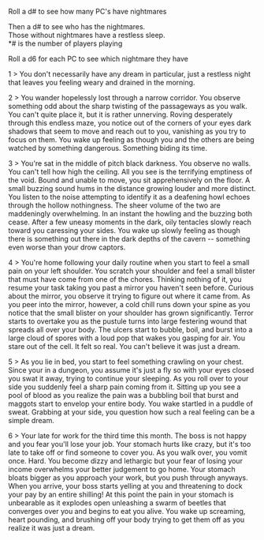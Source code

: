 Roll a d# to see how many PC's have nightmares
 
Then a d# to see who has the nightmares.  
Those without nightmares have a restless sleep.  
*# is the number of players playing
 
Roll a d6 for each PC to see which nightmare they have
 
1 > You don't necessarily have any dream in particular, just a restless night that leaves you feeling weary and drained in the morning.
 
2 > You wander hopelessly lost through a narrow corridor. You observe something odd about the sharp twisting of the passageways as you walk. You can't quite place it, but it is rather unnerving. Roving desperately through this endless maze, you notice out of the corners of your eyes dark shadows that seem to move and reach out to you, vanishing as you try to focus on them. You wake up feeling as though you and the others are being watched by something dangerous. Something biding its time.
 
3 > You're sat in the middle of pitch black darkness. You observe no walls. You can't tell how high the ceiling. All you see is the terrifying emptiness of the void. Bound and unable to move, you sit apprehensively on the floor. A small buzzing sound hums in the distance growing louder and more distinct. You listen to the noise attempting to identify it as a deafening howl echoes through the hollow nothingness. The sheer volume of the two are maddeningly overwhelming. In an instant the howling and the buzzing both cease. After a few uneasy moments in the dark, oily tentacles slowly reach toward you caressing your sides. You wake up slowly feeling as though there is something out there in the dark depths of the cavern -- something even worse than your drow captors.
 
4 > You're home following your daily routine when you start to feel a small pain on your left shoulder. You scratch your shoulder and feel a small blister that must have come from one of the chores. Thinking nothing of it, you resume your task taking you past a mirror you haven't seen before. Curious about the mirror, you observe it trying to figure out where it came from. As you peer into the mirror, however, a cold chill runs down your spine as you notice that the small blister on your shoulder has grown significantly. Terror starts to overtake you as the pustule turns into large festering wound that spreads all over your body. The ulcers start to bubble, boil, and burst into a large cloud of spores with a loud pop that wakes you gasping for air. You stare out of the cell. It felt so real. You can't believe it was just a dream.
 
5 > As you lie in bed, you start to feel something crawling on your chest. Since your in a dungeon, you assume it's just a fly so with your eyes closed you swat it away, trying to continue your sleeping. As you roll over to your side you suddenly feel a sharp pain coming from it. Sitting up you see a pool of blood as you realize the pain was a bubbling boil that burst and maggots start to envelop your entire body. You wake startled in a puddle of sweat. Grabbing at your side, you question how such a real feeling can be a simple dream.
 
6 > Your late for work for the third time this month. The boss is not happy and you fear you'll lose your job. Your stomach hurts like crazy, but it's too late to take off or find someone to cover you. As you walk over, you vomit once. Hard. You become dizzy and lethargic but your fear of losing your income overwhelms your better judgement to go home. Your stomach bloats bigger as you approach your work, but you push through anyways. When you arrive, your boss starts yelling at you and threatening to dock your pay by an entire shilling! At this point the pain in your stomach is unbearable as it explodes open unleashing a swarm of beetles that converges over you and begins to eat you alive. You wake up screaming, heart pounding, and brushing off your body trying to get them off as you realize it was just a dream.